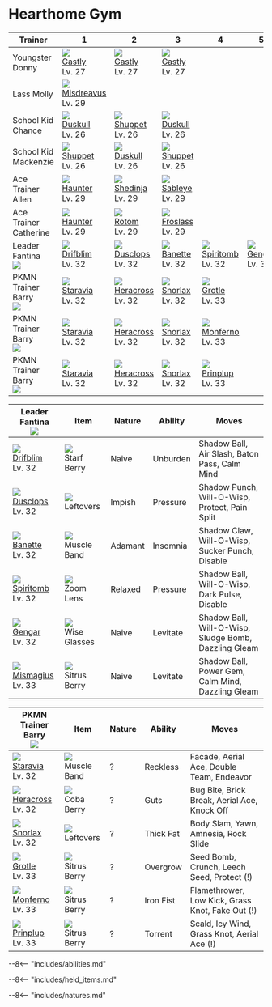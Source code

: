 # Hearthome Gym

Trainer                          | 1                                  | 2                                 | 3                                | 4                                 | 5                              | 6
---                              | ---                                | ---                               | ---                              | ---                               | ---                            | ---
Youngster Donny                  | ![][092]<br>[Gastly]<br>Lv. 27     | ![][092]<br>[Gastly]<br>Lv. 27    | ![][092]<br>[Gastly]<br>Lv. 27   | &nbsp;                            | &nbsp;                         | &nbsp;
Lass Molly                       | ![][200]<br>[Misdreavus]<br>Lv. 29 | &nbsp;                            | &nbsp;                           | &nbsp;                            | &nbsp;                         | &nbsp;
School Kid Chance                | ![][355]<br>[Duskull]<br>Lv. 26    | ![][353]<br>[Shuppet]<br>Lv. 26   | ![][355]<br>[Duskull]<br>Lv. 26  | &nbsp;                            | &nbsp;                         | &nbsp;
School Kid Mackenzie             | ![][353]<br>[Shuppet]<br>Lv. 26    | ![][355]<br>[Duskull]<br>Lv. 26   | ![][353]<br>[Shuppet]<br>Lv. 26  | &nbsp;                            | &nbsp;                         | &nbsp;
Ace Trainer Allen                | ![][093]<br>[Haunter]<br>Lv. 29    | ![][292]<br>[Shedinja]<br>Lv. 29  | ![][302]<br>[Sableye]<br>Lv. 29  | &nbsp;                            | &nbsp;                         | &nbsp;
Ace Trainer Catherine            | ![][093]<br>[Haunter]<br>Lv. 29    | ![][479]<br>[Rotom]<br>Lv. 29     | ![][478]<br>[Froslass]<br>Lv. 29 | &nbsp;                            | &nbsp;                         | &nbsp;
Leader Fantina<br>![][fantina]   | ![][426]<br>[Drifblim]<br>Lv. 32   | ![][356]<br>[Dusclops]<br>Lv. 32  | ![][354]<br>[Banette]<br>Lv. 32  | ![][442]<br>[Spiritomb]<br>Lv. 32 | ![][094]<br>[Gengar]<br>Lv. 32 | ![][429]<br>[Mismagius]<br>Lv. 33
PKMN Trainer Barry<br>![][barry] | ![][397]<br>[Staravia]<br>Lv. 32   | ![][214]<br>[Heracross]<br>Lv. 32 | ![][143]<br>[Snorlax]<br>Lv. 32  | ![][388]<br>[Grotle]<br>Lv. 33    | &nbsp;                         | &nbsp;
PKMN Trainer Barry<br>![][barry] | ![][397]<br>[Staravia]<br>Lv. 32   | ![][214]<br>[Heracross]<br>Lv. 32 | ![][143]<br>[Snorlax]<br>Lv. 32  | ![][391]<br>[Monferno]<br>Lv. 33  | &nbsp;                         | &nbsp;
PKMN Trainer Barry<br>![][barry] | ![][397]<br>[Staravia]<br>Lv. 32   | ![][214]<br>[Heracross]<br>Lv. 32 | ![][143]<br>[Snorlax]<br>Lv. 32  | ![][394]<br>[Prinplup]<br>Lv. 33  | &nbsp;                         | &nbsp;

Leader Fantina<br>![][fantina]    | Item                              | Nature  | Ability  | Moves
---                               | ---                               | ---     | ---      | ---
![][426]<br>[Drifblim]<br>Lv. 32  | ![][starf-berry]<br>Starf Berry   | Naive   | Unburden | Shadow Ball, Air Slash, Baton Pass, Calm Mind
![][356]<br>[Dusclops]<br>Lv. 32  | ![][leftovers]<br>Leftovers       | Impish  | Pressure | Shadow Punch, Will-O-Wisp, Protect, Pain Split
![][354]<br>[Banette]<br>Lv. 32   | ![][muscle-band]<br>Muscle Band   | Adamant | Insomnia | Shadow Claw, Will-O-Wisp, Sucker Punch, Disable
![][442]<br>[Spiritomb]<br>Lv. 32 | ![][zoom-lens]<br>Zoom Lens       | Relaxed | Pressure | Shadow Ball, Will-O-Wisp, Dark Pulse, Disable
![][094]<br>[Gengar]<br>Lv. 32    | ![][wise-glasses]<br>Wise Glasses | Naive   | Levitate | Shadow Ball, Will-O-Wisp, Sludge Bomb, Dazzling Gleam
![][429]<br>[Mismagius]<br>Lv. 33 | ![][sitrus-berry]<br>Sitrus Berry | Naive   | Levitate | Shadow Ball, Power Gem, Calm Mind, Dazzling Gleam

PKMN Trainer Barry<br>![][barry]  | Item                              | Nature | Ability   | Moves
---                               | ---                               | ---    | ---       | ---
![][397]<br>[Staravia]<br>Lv. 32  | ![][muscle-band]<br>Muscle Band   | ?      | Reckless  | Facade, Aerial Ace, Double Team, Endeavor
![][214]<br>[Heracross]<br>Lv. 32 | ![][coba-berry]<br>Coba Berry     | ?      | Guts      | Bug Bite, Brick Break, Aerial Ace, Knock Off
![][143]<br>[Snorlax]<br>Lv. 32   | ![][leftovers]<br>Leftovers       | ?      | Thick Fat | Body Slam, Yawn, Amnesia, Rock Slide
![][388]<br>[Grotle]<br>Lv. 33    | ![][sitrus-berry]<br>Sitrus Berry | ?      | Overgrow  | Seed Bomb, Crunch, Leech Seed, Protect          (!)
![][391]<br>[Monferno]<br>Lv. 33  | ![][sitrus-berry]<br>Sitrus Berry | ?      | Iron Fist | Flamethrower, Low Kick, Grass Knot, Fake Out    (!)
![][394]<br>[Prinplup]<br>Lv. 33  | ![][sitrus-berry]<br>Sitrus Berry | ?      | Torrent   | Scald, Icy Wind, Grass Knot, Aerial Ace         (!)

--8<-- "includes/abilities.md"

--8<-- "includes/held_items.md"

--8<-- "includes/natures.md"

[Gastly]: ../../pokemon_changes/092/
[Haunter]: ../../pokemon_changes/093/
[Gengar]: ../../pokemon_changes/094/
[Snorlax]: ../../pokemon_changes/143/
[Misdreavus]: ../../pokemon_changes/200/
[Heracross]: ../../pokemon_changes/214/
[Shedinja]: ../../pokemon_changes/292/
[Sableye]: ../../pokemon_changes/302/
[Shuppet]: ../../pokemon_changes/353/
[Banette]: ../../pokemon_changes/354/
[Duskull]: ../../pokemon_changes/355/
[Dusclops]: ../../pokemon_changes/356/
[Grotle]: ../../pokemon_changes/388/
[Monferno]: ../../pokemon_changes/391/
[Prinplup]: ../../pokemon_changes/394/
[Staravia]: ../../pokemon_changes/397/
[Drifblim]: ../../pokemon_changes/426/
[Mismagius]: ../../pokemon_changes/429/
[Spiritomb]: ../../pokemon_changes/442/
[Froslass]: ../../pokemon_changes/478/
[Rotom]: ../../pokemon_changes/479/
[coba-berry]: ../img/items/coba-berry.png
[leftovers]: ../img/items/leftovers.png
[muscle-band]: ../img/items/muscle-band.png
[sitrus-berry]: ../img/items/sitrus-berry.png
[starf-berry]: ../img/items/starf-berry.png
[wise-glasses]: ../img/items/wise-glasses.png
[zoom-lens]: ../img/items/zoom-lens.png
[092]: ../img/pokemon/092.png
[093]: ../img/pokemon/093.png
[094]: ../img/pokemon/094.png
[143]: ../img/pokemon/143.png
[200]: ../img/pokemon/200.png
[214]: ../img/pokemon/214.png
[292]: ../img/pokemon/292.png
[302]: ../img/pokemon/302.png
[353]: ../img/pokemon/353.png
[354]: ../img/pokemon/354.png
[355]: ../img/pokemon/355.png
[356]: ../img/pokemon/356.png
[388]: ../img/pokemon/388.png
[391]: ../img/pokemon/391.png
[394]: ../img/pokemon/394.png
[397]: ../img/pokemon/397.png
[426]: ../img/pokemon/426.png
[429]: ../img/pokemon/429.png
[442]: ../img/pokemon/442.png
[478]: ../img/pokemon/478.png
[479]: ../img/pokemon/479.png
[barry]: ../img/trainer/barry.png
[fantina]: ../img/trainer/fantina.png

